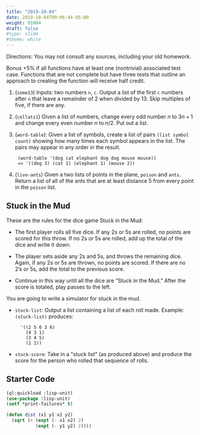 ```yaml
---
title: "2019-10-04"
date: 2019-10-04T09:06:44-05:00
weight: 91004
draft: false
#type: slide
#theme: white
---
```


Directions: You may not consult any sources, including your old homework.

Bonus +5% if all functions have at least one (nontrivial) associated
test case. Functions that are not complete but have three tests that
outline an approach to creating the function will receive half credit.

1. (`some13`) Inputs: two numbers `n`, `c`. Output a list of the first `c` numbers
   after `n` that leave a remainder of 2 when divided by 13. Skip
   multiples of five, if there are any.

2. (`collatz1`) Given a list of numbers, change every odd number $n$ to $3n+1$
   and change every even number $n$ to $n/2$. Put out a list.
   
2. (`word-table`): Given a list of symbols, create a list of pairs
   `(list symbol count)` showing how many times each symbol appears in
   the list. The pairs may appear in any order in the result.

        (word-table '(dog cat elephant dog dog mouse mouse))
        => '((dog 3) (cat 1) (elephant 1) (mouse 2))

3. (`live-ants`) Given a two lists of points in the plane, `poison` and
   `ants`. Return a list of all of the ants that are at least distance
   5 from every point in the `poison` list.


## Stuck in the Mud

These are the rules for the dice game Stuck in the Mud:

* The first player rolls all five dice. If any 2s or 5s are rolled, no
  points are scored for this throw. If no 2s or 5s are rolled, add up
  the total of the dice and write it down.

* The player sets aside any 2s and 5s, and throws the remaining
  dice. Again, if any 2s or 5s are thrown, no points are scored. If
  there are no 2’s or 5s, add the total to the previous score.

* Continue in this way until all the dice are “Stuck in the Mud.”
  After the score is totaled, play passes to the left.

You are going to write a simulator for stuck in the mud. 

* `stuck-list`: Output a list containing a list of each roll
made. Example: `(stuck-list)` produces:

        '((2 5 6 3 6)
          (4 3 1)
          (3 4 5)
          (1 1))

* `stuck-score`: Take in a "stuck list" (as produced above) and
  produce the score for the person who rolled that sequence of rolls.
        
## Starter Code

```lisp
(ql:quickload :lisp-unit)
(use-package :lisp-unit)
(setf *print-failures* t)

(defun dist (x1 y1 x2 y2)
  (sqrt (+ (expt (- x1 x2) 2)
           (expt (- y1 y2) 2))))
```
